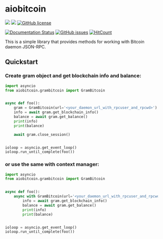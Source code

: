 # aiobitcoin

![](https://img.shields.io/pypi/v/aiobitcoin.svg?style=flat)
![](https://img.shields.io/pypi/pyversions/Django.svg)
[![GitHub license](https://img.shields.io/github/license/Naereen/StrapDown.js.svg)](https://github.com/Naereen/StrapDown.js/blob/master/LICENSE)

[![Documentation Status](https://readthedocs.org/projects/aiobitcoin/badge/?version=latest)](http://aiobitcoin.readthedocs.io/?badge=latest)
[![GitHub issues](https://img.shields.io/github/issues/Naereen/StrapDown.js.svg)](https://GitHub.com/Naereen/StrapDown.js/issues/)
[![HitCount](http://hits.dwyl.com/mkbeh/aiobitcoin.svg)](http://hits.dwyl.com/mkbeh/aiobitcoin)

This is a simple library that provides methods for working 
with Bitcoin daemon JSON-RPC.

## Quickstart
### Create gram object and get blockchain info and balance:

```python
import asyncio
from aiobitcoin.grambitcoin import GramBitcoin


async def foo():
    gram = GramBitcoin(url='<your_daemon_url_with_rpcuser_and_rpcwd>')
    info = await gram.get_blockchain_info()
    balance = await gram.get_balance()
    print(info)
    print(balance)

    await gram.close_session()


ioloop = asyncio.get_event_loop()
ioloop.run_until_complete(foo())
```

### or use the same with context manager:

```python
import asyncio
from aiobitcoin.grambitcoin import GramBitcoin


async def foo():
    async with GramBitcoin(url='<your_daemon_url_with_rpcuser_and_rpcwd>') as gram:
        info = await gram.get_blockchain_info()
        balance = await gram.get_balance()
        print(info)
        print(balance)


ioloop = asyncio.get_event_loop()
ioloop.run_until_complete(foo())
```
